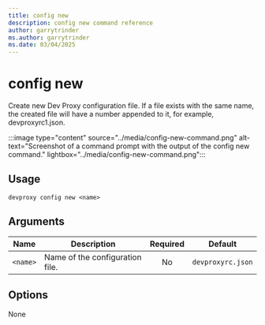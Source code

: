 ```yaml
---
title: config new
description: config new command reference
author: garrytrinder
ms.author: garrytrinder
ms.date: 03/04/2025
---
```


# config new

Create new Dev Proxy configuration file. If a file exists with the same name, the created file will have a number appended to it, for example, devproxyrc1.json.

:::image type="content" source="../media/config-new-command.png" alt-text="Screenshot of a command prompt with the output of the config new command." lightbox="../media/config-new-command.png":::

## Usage

```console
devproxy config new <name>
```

## Arguments

| Name | Description | Required | Default |
| ---- | ----------- | :------: | :-----: |
| `<name>` | Name of the configuration file. | No | `devproxyrc.json` |

## Options

None